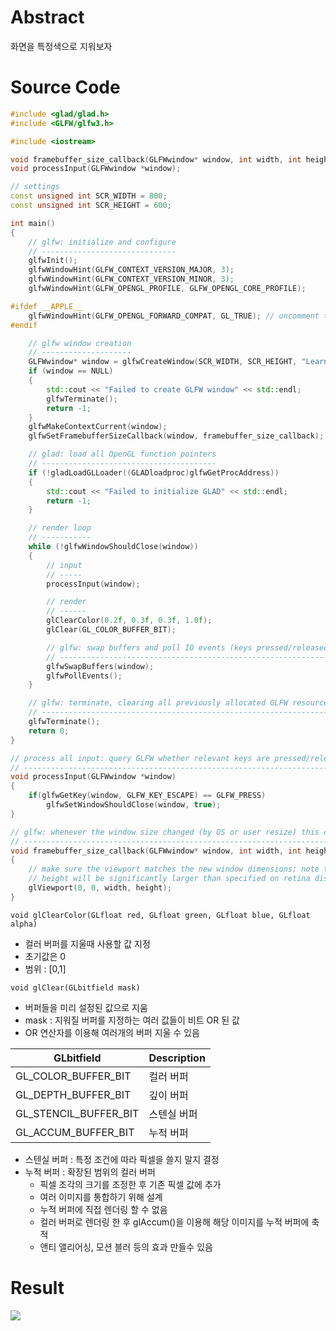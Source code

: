 # Abstract

화면을 특정색으로 지워보자

# Source Code

```cpp
#include <glad/glad.h>
#include <GLFW/glfw3.h>

#include <iostream>

void framebuffer_size_callback(GLFWwindow* window, int width, int height);
void processInput(GLFWwindow *window);

// settings
const unsigned int SCR_WIDTH = 800;
const unsigned int SCR_HEIGHT = 600;

int main()
{
    // glfw: initialize and configure
    // ------------------------------
    glfwInit();
    glfwWindowHint(GLFW_CONTEXT_VERSION_MAJOR, 3);
    glfwWindowHint(GLFW_CONTEXT_VERSION_MINOR, 3);
    glfwWindowHint(GLFW_OPENGL_PROFILE, GLFW_OPENGL_CORE_PROFILE);

#ifdef __APPLE__
    glfwWindowHint(GLFW_OPENGL_FORWARD_COMPAT, GL_TRUE); // uncomment this statement to fix compilation on OS X
#endif

    // glfw window creation
    // --------------------
    GLFWwindow* window = glfwCreateWindow(SCR_WIDTH, SCR_HEIGHT, "LearnOpenGL", NULL, NULL);
    if (window == NULL)
    {
        std::cout << "Failed to create GLFW window" << std::endl;
        glfwTerminate();
        return -1;
    }
    glfwMakeContextCurrent(window);
    glfwSetFramebufferSizeCallback(window, framebuffer_size_callback);

    // glad: load all OpenGL function pointers
    // ---------------------------------------
    if (!gladLoadGLLoader((GLADloadproc)glfwGetProcAddress))
    {
        std::cout << "Failed to initialize GLAD" << std::endl;
        return -1;
    }    

    // render loop
    // -----------
    while (!glfwWindowShouldClose(window))
    {
        // input
        // -----
        processInput(window);

        // render
        // ------
        glClearColor(0.2f, 0.3f, 0.3f, 1.0f);
        glClear(GL_COLOR_BUFFER_BIT);

        // glfw: swap buffers and poll IO events (keys pressed/released, mouse moved etc.)
        // -------------------------------------------------------------------------------
        glfwSwapBuffers(window);
        glfwPollEvents();
    }

    // glfw: terminate, clearing all previously allocated GLFW resources.
    // ------------------------------------------------------------------
    glfwTerminate();
    return 0;
}

// process all input: query GLFW whether relevant keys are pressed/released this frame and react accordingly
// ---------------------------------------------------------------------------------------------------------
void processInput(GLFWwindow *window)
{
    if(glfwGetKey(window, GLFW_KEY_ESCAPE) == GLFW_PRESS)
        glfwSetWindowShouldClose(window, true);
}

// glfw: whenever the window size changed (by OS or user resize) this callback function executes
// ---------------------------------------------------------------------------------------------
void framebuffer_size_callback(GLFWwindow* window, int width, int height)
{
    // make sure the viewport matches the new window dimensions; note that width and 
    // height will be significantly larger than specified on retina displays.
    glViewport(0, 0, width, height);
}
```

```void glClearColor(GLfloat red, GLfloat green, GLfloat blue, GLfloat alpha)```
* 컬러 버퍼를 지울때 사용할 값 지정
* 초기값은 0
* 범위 : [0,1]

```void glClear(GLbitfield mask)```
* 버퍼들을 미리 설정된 값으로 지움
* mask : 지워질 버퍼를 지정하는 여러 값들이 비트 OR 된 값
* OR 연산자를 이용해 여러개의 버퍼 지울 수 있음

|GLbitfield|Description|
|---|:---|
|GL_COLOR_BUFFER_BIT|컬러 버퍼|
|GL_DEPTH_BUFFER_BIT|깊이 버퍼|
|GL_STENCIL_BUFFER_BIT|스텐실 버퍼|
|GL_ACCUM_BUFFER_BIT|누적 버퍼|

* 스텐실 버퍼 : 특정 조건에 따라 픽셀을 쓸지 말지 결정
* 누적 버퍼 : 확장된 범위의 컬러 버퍼
  * 픽셀 조각의 크기를 조정한 후 기존 픽셀 값에 추가
  * 여러 이미지를 통합하기 위해 설계
  * 누적 버퍼에 직접 렌더링 할 수 없음
  * 컬러 버퍼로 렌더링 한 후 glAccum()을 이용해 해당 이미지를 누적 버퍼에 축적
  * 앤티 앨리어싱, 모션 블러 등의 효과 만들수 있음
# Result

![](opengl/hello_window_clear.PNG)